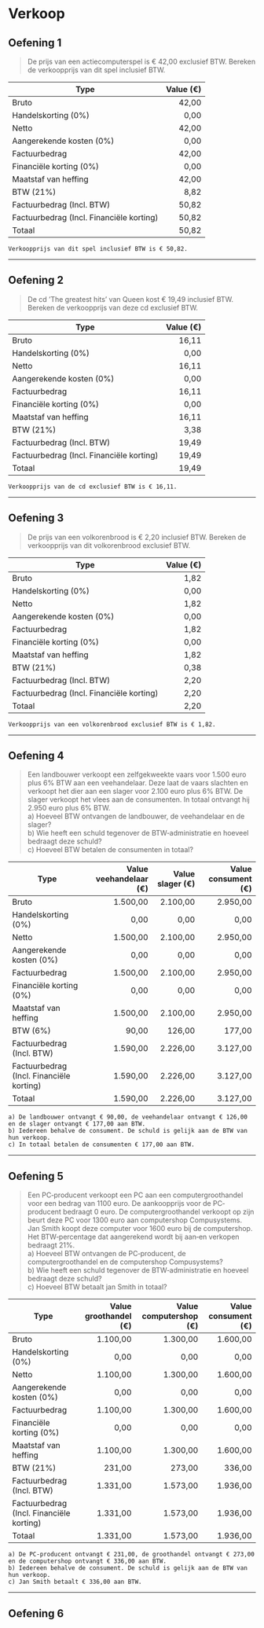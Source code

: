 # **Verkoop**
## Oefening 1
> De prijs van een actiecomputerspel is € 42,00 exclusief BTW. Bereken de verkoopprijs van dit spel inclusief BTW.

Type|Value (€)
---|---:
Bruto|42,00
Handelskorting (0%)|0,00
Netto|42,00
Aangerekende kosten (0%)|0,00
Factuurbedrag|42,00
Financiële korting (0%)|0,00
Maatstaf van heffing|42,00
BTW (21%)|8,82
Factuurbedrag (Incl. BTW)|50,82
Factuurbedrag (Incl. Financiële korting)|50,82
Totaal|50,82

`Verkoopprijs van dit spel inclusief BTW is € 50,82.`

---
## Oefening 2
> De cd ’The greatest hits’ van Queen kost € 19,49 inclusief BTW. Bereken de verkoopprijs van deze cd exclusief BTW.

Type|Value (€)
---|---:
Bruto|16,11
Handelskorting (0%)|0,00
Netto|16,11
Aangerekende kosten (0%)|0,00
Factuurbedrag|16,11
Financiële korting (0%)|0,00
Maatstaf van heffing|16,11
BTW (21%)|3,38
Factuurbedrag (Incl. BTW)|19,49
Factuurbedrag (Incl. Financiële korting)|19,49
Totaal|19,49

`Verkoopprijs van de cd exclusief BTW is € 16,11.`

---
## Oefening 3
> De prijs van een volkorenbrood is € 2,20 inclusief BTW. Bereken de verkoopprijs van dit volkorenbrood exclusief BTW.

Type|Value (€)
---|---:
Bruto|1,82
Handelskorting (0%)|0,00
Netto|1,82
Aangerekende kosten (0%)|0,00
Factuurbedrag|1,82
Financiële korting (0%)|0,00
Maatstaf van heffing|1,82
BTW (21%)|0,38
Factuurbedrag (Incl. BTW)|2,20
Factuurbedrag (Incl. Financiële korting)|2,20
Totaal|2,20

`Verkoopprijs van een volkorenbrood exclusief BTW is € 1,82.`

---
## Oefening 4
> Een landbouwer verkoopt een zelfgekweekte vaars voor 1.500 euro plus 6% BTW aan een veehandelaar. Deze laat de vaars slachten en verkoopt het dier aan een slager voor 2.100 euro plus 6% BTW. De slager verkoopt het vlees aan de consumenten. In totaal ontvangt hij 2.950 euro plus 6% BTW.  
a) Hoeveel BTW ontvangen de landbouwer, de veehandelaar en de slager?  
b) Wie heeft een schuld tegenover de BTW‐administratie en hoeveel bedraagt deze schuld?  
c) Hoeveel BTW betalen de consumenten in totaal?

Type|Value veehandelaar (€)|Value slager (€)|Value consument (€)
---|---:|---:|---:
Bruto|1.500,00|2.100,00|2.950,00
Handelskorting (0%)|0,00|0,00|0,00
Netto|1.500,00|2.100,00|2.950,00
Aangerekende kosten (0%)|0,00|0,00|0,00
Factuurbedrag|1.500,00|2.100,00|2.950,00
Financiële korting (0%)|0,00|0,00|0,00
Maatstaf van heffing|1.500,00|2.100,00|2.950,00
BTW (6%)|90,00|126,00|177,00
Factuurbedrag (Incl. BTW)|1.590,00|2.226,00|3.127,00
Factuurbedrag (Incl. Financiële korting)|1.590,00|2.226,00|3.127,00
Totaal|1.590,00|2.226,00|3.127,00

`a) De landbouwer ontvangt € 90,00, de veehandelaar ontvangt € 126,00 en de slager ontvangt € 177,00 aan BTW.`  
`b) Iedereen behalve de consument. De schuld is gelijk aan de BTW van hun verkoop.`  
`c) In totaal betalen de consumenten € 177,00 aan BTW.`

---
## Oefening 5
> Een PC‐producent verkoopt een PC aan een computergroothandel voor een bedrag van 1100 euro. De aankoopprijs voor de PC‐producent bedraagt 0 euro. De computergroothandel verkoopt op zijn beurt deze PC voor 1300 euro aan computershop Compusystems. Jan Smith koopt deze computer voor 1600 euro bij de computershop. Het BTW‐percentage dat aangerekend wordt bij aan‐en verkopen bedraagt 21%.  
a) Hoeveel BTW ontvangen de PC‐producent, de computergroothandel en de computershop Compusystems?  
b) Wie heeft een schuld tegenover de BTW‐administratie en hoeveel bedraagt deze schuld?  
c) Hoeveel BTW betaalt jan Smith in totaal?

Type|Value groothandel (€)|Value computershop (€)|Value consument (€)
---|---:|---:|---:
Bruto|1.100,00|1.300,00|1.600,00
Handelskorting (0%)|0,00|0,00|0,00
Netto|1.100,00|1.300,00|1.600,00
Aangerekende kosten (0%)|0,00|0,00|0,00
Factuurbedrag|1.100,00|1.300,00|1.600,00
Financiële korting (0%)|0,00|0,00|0,00
Maatstaf van heffing|1.100,00|1.300,00|1.600,00
BTW (21%)|231,00|273,00|336,00
Factuurbedrag (Incl. BTW)|1.331,00|1.573,00|1.936,00
Factuurbedrag (Incl. Financiële korting)|1.331,00|1.573,00|1.936,00
Totaal|1.331,00|1.573,00|1.936,00

`a) De PC-producent ontvangt € 231,00, de groothandel ontvangt € 273,00 en de computershop ontvangt € 336,00 aan BTW.`  
`b) Iedereen behalve de consument. De schuld is gelijk aan de BTW van hun verkoop.`  
`c) Jan Smith betaalt € 336,00 aan BTW.`

---
## Oefening 6
